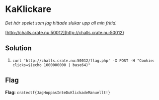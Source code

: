 # KaKlickare
*Det här spelet som jag hittade slukar upp all min fritid.*

[http://challs.crate.nu:50012](http://challs.crate.nu:50012)

## Solution
1. `curl 'http://challs.crate.nu:50012/flag.php' -X POST -H "Cookie: clicks=$(echo 1000000000 | base64)"`


## Flag
**Flag:** `cratectf{JagHoppasInteDuKlickadeManuellt!}`
